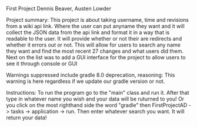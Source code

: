 First Project
Dennis Beaver,
Austen Lowder

Project summary:
This project is about taking username, time and revisions from a wiki api link. Where the user can put anyname they want and it will collect the JSON data from the api link and format it in a way that is readable to the user. It will provide whether or not their are redirects and whether it errors out or not. This will allow for users to search any name they want and find the most recent 27 changes and what users did them. Next on the list was to add a GUI interface for the project to allow users to see it through console or GUI

Warnings suppressed include gradle 8.0 deprecation, reasoning: This warning is here regardless if we update our gradle version or not.

Instructions:
To run the program go to the "main" class and run it. After that type in whatever name you wish and your data will be ruturned to you!
Or you click on the most righthand side the word "gradle" then FirstProjectAD -> tasks -> application -> run. Then enter whatever search you want. It will return your data!
